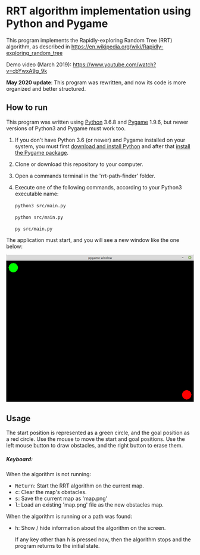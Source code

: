 # RRT algorithm implementation using Python and Pygame

This program implements the Rapidly-exploring Random Tree (RRT) algorithm, as described in https://en.wikipedia.org/wiki/Rapidly-exploring_random_tree

Demo video (March 2019): https://www.youtube.com/watch?v=cbYwxA9g_9k

**May 2020 update**: This program was rewritten, and now its code is more organized and better structured.



## How to run

This program was written using [Python](https://www.python.org/) 3.6.8 and [Pygame](https://www.pygame.org/) 1.9.6, but newer versions of Python3 and Pygame must work too.

1. If you don't have Python 3.6 (or newer) and Pygame installed on your system, you must first [download and install Python](https://www.python.org/downloads/) and after that [install the Pygame package](https://www.pygame.org/wiki/GettingStarted).

2. Clone or download this repository to your computer.

3. Open a commands terminal in the 'rrt-path-finder' folder.

4. Execute one of the following commands, according to your Python3 executable name:

   `python3 src/main.py`

   `python src/main.py`

   `py src/main.py`

The application must start, and you will see a new window like the one below:

![The screenshot became unavailable.](screenshot.png)



## Usage

The start position is represented as a green circle, and the goal position as a red circle.
Use the mouse to move the start and goal positions.
Use the left mouse button to draw obstacles, and the right button to erase them.

##### Keyboard:

When the algorithm is not running:

- <kbd>Return</kbd>: Start the RRT algorithm on the current map.
- <kbd>c</kbd>: Clear the map's obstacles.
- <kbd>s</kbd>: Save the current map as 'map.png'
- <kbd>l</kbd>: Load an existing 'map.png' file as the new obstacles map.

When the algorithm is running or a path was found:

- <kbd>h</kbd>: Show / hide information about the algorithm on the screen.

  If any key other than <kbd>h</kbd> is pressed now, then the algorithm stops and the program returns to the initial state.